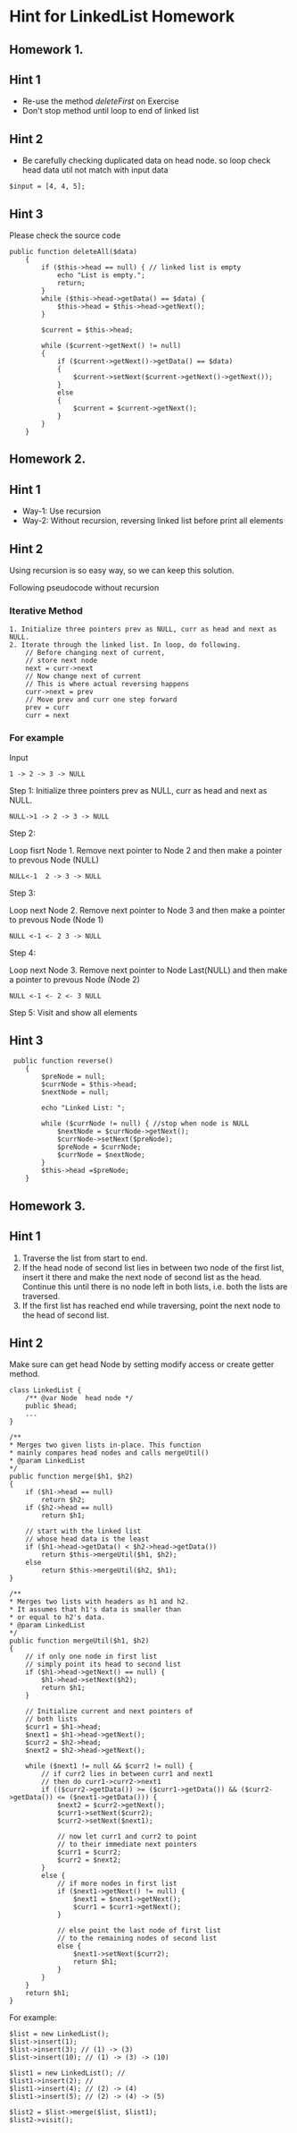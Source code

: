 # Hint for LinkedList Homework

## Homework 1.

## Hint 1

- Re-use the method *deleteFirst* on Exercise
- Don't stop method until loop to end of linked list

## Hint 2
- Be carefully checking duplicated data on head node. so loop check head data util not match with input data

```
$input = [4, 4, 5];
```

## Hint 3

Please check the source code

```
public function deleteAll($data)
    {
        if ($this->head == null) { // linked list is empty
            echo "List is empty.";
            return;
        }
        while ($this->head->getData() == $data) {
            $this->head = $this->head->getNext();
        }

        $current = $this->head;

        while ($current->getNext() != null)
        {
            if ($current->getNext()->getData() == $data)
            {
                $current->setNext($current->getNext()->getNext());
            }
            else
            {
                $current = $current->getNext();
            }
        }
    }
```

## Homework 2.

## Hint 1

- Way-1: Use recursion
- Way-2: Without recursion, reversing linked list before print all elements

## Hint 2
Using recursion is so easy way, so we can keep this solution.

Following pseudocode without recursion

### Iterative Method 

```
1. Initialize three pointers prev as NULL, curr as head and next as NULL.
2. Iterate through the linked list. In loop, do following. 
	// Before changing next of current, 
	// store next node 
	next = curr->next
	// Now change next of current 
	// This is where actual reversing happens 
	curr->next = prev 
	// Move prev and curr one step forward 
	prev = curr 
	curr = next
```

### For example

Input

```
1 -> 2 -> 3 -> NULL
```
Step 1: Initialize three pointers prev as NULL, curr as head and next as NULL.

```
NULL->1 -> 2 -> 3 -> NULL
```

Step 2:

Loop fisrt Node 1. Remove next pointer to Node 2 and then make a pointer to prevous Node (NULL)
```
NULL<-1  2 -> 3 -> NULL
```

Step 3:

Loop next Node 2. Remove next pointer to Node 3 and then make a pointer to prevous Node (Node 1)
```
NULL <-1 <- 2 3 -> NULL
```

Step 4:

Loop next Node 3. Remove next pointer to Node Last(NULL) and then make a pointer to prevous Node (Node 2)
```
NULL <-1 <- 2 <- 3 NULL
```
Step 5: Visit and show all elements

## Hint 3

```
 public function reverse()
    {
		$preNode = null;
        $currNode = $this->head;
		$nextNode = null;

        echo "Linked List: ";

        while ($currNode != null) { //stop when node is NULL
            $nextNode = $currNode->getNext(); 
            $currNode->setNext($preNode);
            $preNode = $currNode;
            $currNode = $nextNode;
        }
		$this->head =$preNode;
    }
```

## Homework 3.

## Hint 1

1. Traverse the list from start to end.
2. If the head node of second list lies in between two node of the first list, insert it there and make the next node of second list as the head. Continue this until there is no node left in both lists, i.e. both the lists are traversed.
3. If the first list has reached end while traversing, point the next node to the head of second list.

## Hint 2

Make sure can get head Node by setting modify access or create getter method.

```
class LinkedList { 
    /** @var Node  head node */
    public $head;
	...
}
```


```
/**
* Merges two given lists in-place. This function
* mainly compares head nodes and calls mergeUtil()
* @param LinkedList
*/
public function merge($h1, $h2)
{
	if ($h1->head == null)
		return $h2;
	if ($h2->head == null)
		return $h1;

	// start with the linked list
	// whose head data is the least
	if ($h1->head->getData() < $h2->head->getData())
		return $this->mergeUtil($h1, $h2);
	else
		return $this->mergeUtil($h2, $h1);
}
```

```
/**
* Merges two lists with headers as h1 and h2.
* It assumes that h1's data is smaller than
* or equal to h2's data.
* @param LinkedList
*/
public function mergeUtil($h1, $h2)
{
	// if only one node in first list
	// simply point its head to second list
	if ($h1->head->getNext() == null) {
		$h1->head->setNext($h2);
		return $h1;
	}

	// Initialize current and next pointers of
	// both lists
	$curr1 = $h1->head;
	$next1 = $h1->head->getNext();
	$curr2 = $h2->head;
	$next2 = $h2->head->getNext();

	while ($next1 != null && $curr2 != null) {
		// if curr2 lies in between curr1 and next1
		// then do curr1->curr2->next1
		if (($curr2->getData()) >= ($curr1->getData()) && ($curr2->getData()) <= ($next1->getData())) {
			$next2 = $curr2->getNext();
			$curr1->setNext($curr2);
			$curr2->setNext($next1);

			// now let curr1 and curr2 to point
			// to their immediate next pointers
			$curr1 = $curr2;
			$curr2 = $next2;
		}
		else {
			// if more nodes in first list
			if ($next1->getNext() != null) {
				$next1 = $next1->getNext();
				$curr1 = $curr1->getNext();
			}

			// else point the last node of first list
			// to the remaining nodes of second list
			else {
				$next1->setNext($curr2);
				return $h1;
			}
		}
	}
	return $h1;
}
```

For example:

```
$list = new LinkedList(); 
$list->insert(1); 
$list->insert(3); // (1) -> (3)
$list->insert(10); // (1) -> (3) -> (10)

$list1 = new LinkedList(); // 
$list1->insert(2); //
$list1->insert(4); // (2) -> (4)
$list1->insert(5); // (2) -> (4) -> (5)

$list2 = $list->merge($list, $list1);
$list2->visit();
```
